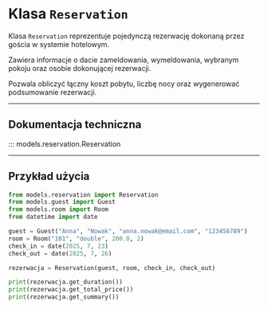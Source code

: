 # Klasa `Reservation`

Klasa `Reservation` reprezentuje pojedynczą rezerwację dokonaną przez gościa w systemie hotelowym.

Zawiera informacje o dacie zameldowania, wymeldowania, wybranym pokoju oraz osobie dokonującej rezerwacji.  

Pozwala obliczyć łączny koszt pobytu, liczbę nocy oraz wygenerować podsumowanie rezerwacji.

---

## Dokumentacja techniczna

::: models.reservation.Reservation

---

## Przykład użycia

```python
from models.reservation import Reservation
from models.guest import Guest
from models.room import Room
from datetime import date

guest = Guest("Anna", "Nowak", "anna.nowak@email.com", "123456789")
room = Room("101", "double", 200.0, 2)
check_in = date(2025, 7, 23)
check_out = date(2025, 7, 26)

rezerwacja = Reservation(guest, room, check_in, check_out)

print(rezerwacja.get_duration())
print(rezerwacja.get_total_price())
print(rezerwacja.get_summary())
```